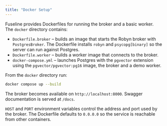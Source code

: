 ```yaml
---
title: "Docker Setup"
---
```


Fuseline provides Dockerfiles for running the broker and a basic worker.
The ``docker`` directory contains:

* ``Dockerfile.broker`` – builds an image that starts the Robyn broker
  with ``PostgresBroker``. The Dockerfile installs ``robyn`` and
  ``psycopg[binary]`` so the server can run against Postgres.
* ``Dockerfile.worker`` – builds a worker image that connects to the
  broker.
* ``docker-compose.yml`` – launches Postgres with the ``pgvector``
  extension using the ``pgvector/pgvector:pg16`` image, the broker and a demo
  worker.

From the ``docker`` directory run:

```bash
docker compose up --build
```

The broker becomes available on ``http://localhost:8000``. Swagger
documentation is served at ``/docs``.

``HOST`` and ``PORT`` environment variables control the address and port
used by the broker. The Dockerfile defaults to ``0.0.0.0`` so the service
is reachable from other containers.
